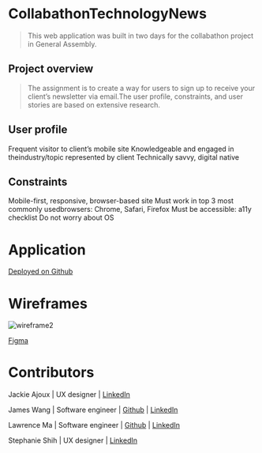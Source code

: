 # CollabathonTechnologyNews

> This web application was built in two days for the collabathon project in General Assembly.

## Project overview 
> The assignment is to create a way for users to sign up to receive your client’s newsletter via email.The user profile, constraints, and user stories are based on extensive research.

## User profile
Frequent visitor to client’s mobile site
Knowledgeable and engaged in theindustry/topic represented by client
Technically savvy, digital native

## Constraints
Mobile-first, responsive, browser-based site
Must work in top 3 most commonly usedbrowsers: Chrome, Safari, Firefox
Must be accessible: ​a11y checklist
Do not worry about OS

# Application
[Deployed on Github](https://lawrencema415.github.io/CollabathonTechnologyNews/index.html)

# Wireframes
![wireframe2](https://user-images.githubusercontent.com/10704971/62403636-8593c100-b543-11e9-9062-77fbc250850d.png)

[Figma](https://www.figma.com/file/V0tI3MtIPoK5zqh5GM4OqD/Minimalist?node-id=0%3A1)

# Contributors 
Jackie Ajoux | UX designer | [LinkedIn](https://www.linkedin.com/in/jameswangdr/)

James Wang | Software engineer | [Github](https://github.com/jameswangdr) | [LinkedIn](https://www.linkedin.com/in/jameswangdr/)

Lawrence Ma | Software engineer | [Github](https://git.generalassemb.ly/lawrencema415) | [LinkedIn](https://www.linkedin.com/in/lma415/)

Stephanie Shih | UX designer | [LinkedIn](https://www.linkedin.com/in/jameswangdr/)
